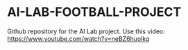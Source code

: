 # AI-LAB-FOOTBALL-PROJECT
Github repository for the AI Lab project.
Use this video:
https://www.youtube.com/watch?v=neBZ6huolkg
